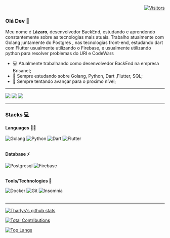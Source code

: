 <div align="right">

[![Visitors](https://komarev.com/ghpvc/?username=Lazaro-Barros&label=Profile%20views&color=0e75b6&style=flat)](https://github.com/Lazaro-Barros)

</div>

### Olá Dev 👋

Meu nome é <b>Lázaro</b>, desenvolvedor BackEnd, estudando e aprendendo constantemente sobre as tecnologias mais atuais. Trabalho atualmente com Golang juntamente do Postgres , nas tecnologias front-end, estudando dart com Flutter usualmente utilizando o Firebase, e usualmente utilizando python para resolver problemas do URI e CodeWars

- 💻 Atualmente trabalhando como desenvolvedor BackEnd na empresa Brisanet;
- 🌱 Sempre estudando sobre Golang, Python, Dart ,Flutter, SQL;
- 🔭 Sempre tentando avançar para o proximo nível;

----



[<img src="https://img.shields.io/badge/linkedin-%230077B5.svg?&style=for-the-badge&logo=linkedin&logoColor=white&theme=dark" />](https://www.linkedin.com/in/lazaro-barros-severo/) 
[<img src="https://img.shields.io/badge/instagram-%23E4405F.svg?&style=for-the-badge&logo=instagram&logoColor=white&theme=dark">](https://www.instagram.com/lazaro.barros.severo/) 
[<img src="https://img.shields.io/badge/Gmail-red?&style=for-the-badge&logo=Gmail&logoColor=white&theme=dark&link=mailto:tharlys2015c@gmail.com">](mailto:lazarobs4@gmail.com)   


---

### Stacks :computer:
<p align="left">
  <div>
  <strong> Languages 👨‍💻 </strong>
  
  <br />
  <br />

  <img alt="Golang" src="https://img.shields.io/badge/golang-76B2D7.svg?&style=for-the-badge&logo=go&logoColor=white" />
  <img alt="Python" src="https://img.shields.io/badge/python%20-blue.svg?&style=for-the-badge&logo=python&logoColor=white"/>
  <img alt="Dart" src="https://img.shields.io/badge/dart-0073ba.svg?&style=for-the-badge&logo=dart&logoColor=white"/>
  <img alt="Flutter" src="https://img.shields.io/badge/flutter-0093ed.svg?&style=for-the-badge&logo=flutter&logoColor=white"/>

  <br />
  <br />
  
</div>

<div>
  

  <strong> Database ⚡ </strong>

  <img alt="Postgresql" src="https://img.shields.io/badge/postgresql%20-blue.svg?&style=for-the-badge&logo=postgresql&logoColor=white"/>
  <img alt="Firebase" src="https://img.shields.io/badge/firebase-1973E8.svg?&style=for-the-badge&logo=firebase&logoColor=white"/>
  
  <br />
  <br />
</div>

<div>
  
  <strong> Tools/Technologies 🚀 </strong>
  
  <img alt="Docker" src="https://img.shields.io/badge/Docker-2CA5E0?style=for-the-badge&logo=docker&logoColor=white"/>
  <img alt="Git" src="https://img.shields.io/badge/Git-F05032?style=for-the-badge&logo=git&logoColor=white"/>
  <img alt="Insomnia" src="https://img.shields.io/badge/Insomnia-5849be?style=for-the-badge&logo=Insomnia&logoColor=white"/>

  <br />
  <br />
  
  </p>

</p>

----

<p align="justify">

[![Tharlys's github stats](https://github-readme-stats.vercel.app/api?username=Lazaro-Barros&show_icons=true&theme=dracula&locale=pt-br&title_color=FFF)](https://github.com/anuraghazra/github-readme-stats)

[![Total Contributions](https://github-readme-streak-stats.herokuapp.com/?user=Lazaro-Barros&layout=compact&theme=dracula&locale=pt-br&title_color=FFF)](https://github.com/anuraghazra/github-readme-stats)

[![Top Langs](https://github-readme-stats.vercel.app/api/top-langs/?username=Lazaro-Barros&layout=compact&theme=dracula&locale=pt-br&title_color=FFF)](https://github.com/anuraghazra/github-readme-stats)
</p>
